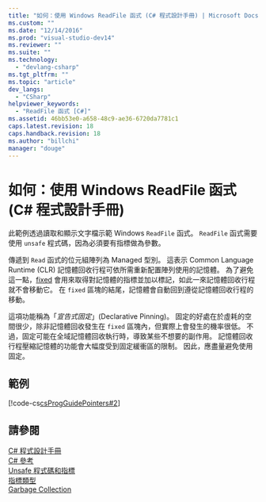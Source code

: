 ```yaml
---
title: "如何：使用 Windows ReadFile 函式 (C# 程式設計手冊) | Microsoft Docs"
ms.custom: ""
ms.date: "12/14/2016"
ms.prod: "visual-studio-dev14"
ms.reviewer: ""
ms.suite: ""
ms.technology: 
  - "devlang-csharp"
ms.tgt_pltfrm: ""
ms.topic: "article"
dev_langs: 
  - "CSharp"
helpviewer_keywords: 
  - "ReadFile 函式 [C#]"
ms.assetid: 46bb53e0-a658-48c9-ae36-6720da7781c1
caps.latest.revision: 18
caps.handback.revision: 18
ms.author: "billchi"
manager: "douge"
---
```

# 如何：使用 Windows ReadFile 函式 (C# 程式設計手冊)
此範例透過讀取和顯示文字檔示範 Windows `ReadFile` 函式。  `ReadFile` 函式需要使用 `unsafe` 程式碼，因為必須要有指標做為參數。  
  
 傳遞到 `Read` 函式的位元組陣列為 Managed 型別。  這表示 Common Language Runtime \(CLR\) 記憶體回收行程可依所需重新配置陣列使用的記憶體。  為了避免這一點，[fixed](/dotnet/csharp/language-reference/keywords/fixed-statement) 會用來取得對記憶體的指標並加以標記，如此一來記憶體回收行程就不會移動它。  在 `fixed` 區塊的結尾，記憶體會自動回到遵從記憶體回收行程的移動。  
  
 這項功能稱為「*宣告式固定*」\(Declarative Pinning\)。  固定的好處在於虛耗的空間很少，除非記憶體回收發生在 `fixed` 區塊內，但實際上會發生的機率很低。  不過，固定可能在全域記憶體回收執行時，導致某些不想要的副作用。  記憶體回收行程壓縮記憶體的功能會大幅度受到固定緩衝區的限制。  因此，應盡量避免使用固定。  
  
## 範例  
 [!code-cs[csProgGuidePointers#2](../misc/codesnippet/CSharp/how-to-use-the-windows-readfile-function-csharp-programming-guide_1.cs)]  
  
## 請參閱  
 [C\# 程式設計手冊](/dotnet/csharp/programming-guide/index)   
 [C\# 參考](/dotnet/csharp/language-reference/index)   
 [Unsafe 程式碼和指標](/dotnet/csharp/programming-guide/unsafe-code-pointers/index)   
 [指標類型](/dotnet/csharp/programming-guide/unsafe-code-pointers/pointer-types)   
 [Garbage Collection](../Topic/Garbage%20Collection.md)